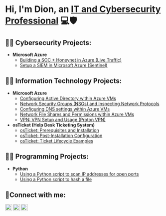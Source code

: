<h1>Hi, I'm Dion, an <a href="https://www.linkedin.com/in/dion-alexander-682b04233/">IT and Cybersecurity Professional</a> 💻🛡</h1>

<h2>👨‍💻 Cybersecurity Projects:</h2>

- <b>Microsoft Azure</b>
  - [Building a SOC + Honeynet in Azure (Live Traffic)](https://github.com/DionAlexander1/Building-a-SOC-Honeynet-in-Azure-Live-Traffic-)                        
  - [Setup a SIEM in Microsoft Azure (Sentinel)](https://github.com/DionAlexander1/Setup-a-SIEM-in-Microsoft-Azure-Sentinel-)

<h2>👨‍💻 Information Technology Projects:</h2>

- <b>Microsoft Azure</b>
  - [Configuring Active Directory within Azure VMs](https://github.com/DionAlexander1/Configuring-Active-Directory-with-Azure-VM-s)
  - [Network Security Groups (NSGs) and Inspecting Network Protocols](https://github.com/DionAlexander1/Network-Security-Groups-and-inspecting-traffic-between-Azure-Virtual-Machines-NSG-s-)
  - [Configuring DNS settings within Azure VMs](https://github.com/DionAlexander1/Configuring-DNS-settings-within-Azure)
  - [Network File Shares and Permissions within Azure VMs](https://github.com/DionAlexander1/Network-file-shares-and-positions-within-Azure-VMs)
  - [VPN: VPN Setup and Usage (Proton VPN)](https://github.com/sidiaz1991/VPN-setup)
- <b>osTicket (Help Desk Ticketing System)</b>
  - [osTicket: Prerequisites and Installation](https://github.com/chrisignas/osticket-prereqs)
  - [osTicket: Post-Installation Configuration](https://github.com/chrisignas/post-install-config)
  - [osTicket: Ticket Lifecycle Examples](https://github.com/chrisignas/ticket-lifecycle)
    
<h2>👨‍💻 Programming Projects:</h2>

- <b>Python</b>
  - [Using a Python script to scan IP addresses for open ports](https://github.com/chrisignas/configure-network-file-shares-and-permissions)
  - [Using a Python script to hash a file](https://github.com/sidiaz1991/VPN-setup)


<h2>🤳Connect with me:</h2>

[<img align="left" alt="Chris | Twitter" width="22px" src="https://cdn.jsdelivr.net/npm/simple-icons@v3/icons/twitter.svg" />][twitter]
[<img align="left" alt="Chris | LinkedIn" width="22px" src="https://cdn.jsdelivr.net/npm/simple-icons@v3/icons/linkedin.svg" />][linkedin]
[<img align="left" alt="Chris | Instagram" width="22px" src="https://cdn.jsdelivr.net/npm/simple-icons@v3/icons/instagram.svg" />][instagram]

[twitter]: https://twitter.com/
[instagram]: https://www.instagram.com/
[linkedin]: https://www.linkedin.com/in/dion-alexander-682b04233/
